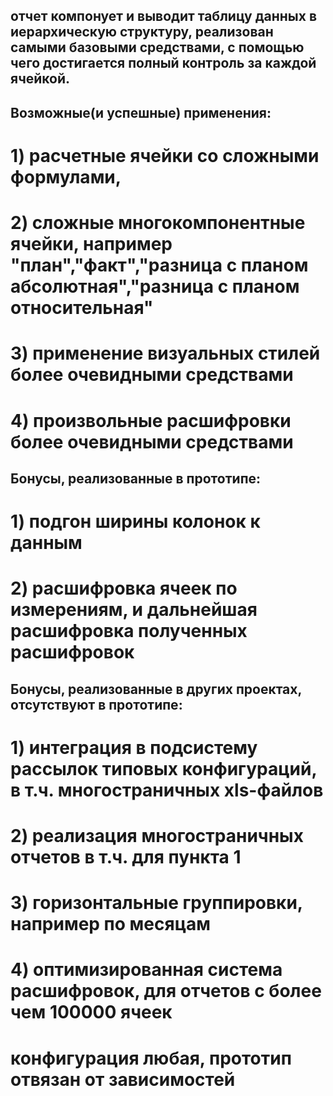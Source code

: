 ## отчет компонует и выводит таблицу данных в иерархическую структуру, реализован самыми базовыми средствами, с помощью чего достигается полный контроль за каждой ячейкой.
## Возможные(и успешные) применения:
# 1) расчетные ячейки со сложными формулами,
# 2) сложные многокомпонентные ячейки, например "план","факт","разница с планом абсолютная","разница с планом относительная"
# 3) применение визуальных стилей более очевидными средствами
# 4) произвольные расшифровки более очевидными средствами
## Бонусы, реализованные в прототипе:
# 1) подгон ширины колонок к данным
# 2) расшифровка ячеек по измерениям, и дальнейшая расшифровка полученных расшифровок
## Бонусы, реализованные в других проектах, отсутствуют в прототипе:
# 1) интеграция в подсистему рассылок типовых конфигураций, в т.ч. многостраничных xls-файлов
# 2) реализация многостраничных отчетов в т.ч. для пункта 1
# 3) горизонтальные группировки, например по месяцам
# 4) оптимизированная система расшифровок, для отчетов с более чем 100000 ячеек
# конфигурация любая, прототип отвязан от зависимостей

